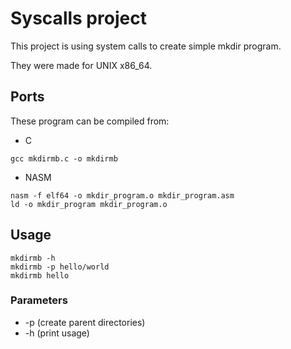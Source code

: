 # Syscalls project

This project is using system calls to create simple mkdir program.

They were made for UNIX x86_64.

## Ports

These program can be compiled from:

* C

```shell
gcc mkdirmb.c -o mkdirmb
```

* NASM

```shell
nasm -f elf64 -o mkdir_program.o mkdir_program.asm
ld -o mkdir_program mkdir_program.o
```

## Usage

```shell
mkdirmb -h
mkdirmb -p hello/world
mkdirmb hello
```

### Parameters

* -p (create parent directories)
* -h (print usage)
